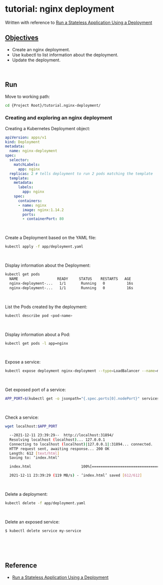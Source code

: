 # tutorial: nginx deployment

Written with reference to [Run a Stateless Application Using a Deployment](https://kubernetes.io/docs/tasks/run-application/run-stateless-application-deployment/)  

## [Objectives](https://kubernetes.io/docs/tasks/run-application/run-stateless-application-deployment/#objectives)  
* Create an nginx deployment.  
* Use kubectl to list information about the deployment.  
* Update the deployment.  

<br/>

## Run  
Move to working path:  
  ```bash
  cd {Project Root}/tutorial.nginx-deployment/  
  ```

### Creating and exploring an nginx deployment  
Creating a Kubernetes Deployment object:  
```yaml
apiVersion: apps/v1
kind: Deployment
metadata:
  name: nginx-deployment
spec:
  selector:
    matchLabels:
      app: nginx
  replicas: 2 # tells deployment to run 2 pods matching the template
  template:
    metadata:
      labels:
        app: nginx
    spec:
      containers:
      - name: nginx
        image: nginx:1.14.2
        ports:
        - containerPort: 80
```

<br/>

Create a Deployment based on the YAML file:  
```bash
kubectl apply -f app/deployment.yaml
```

<br/>

Display information about the Deployment:  
```bash
kubectl get pods  
  NAME                  READY     STATUS    RESTARTS   AGE
  nginx-deployment-...   1/1       Running   0          16s
  nginx-deployment-...   1/1       Running   0          16s
```

<br/>

List the Pods created by the deployment:  
```bash
kubectl describe pod <pod-name>
```

<br/>

Display information about a Pod:  
```bash
kubectl get pods -l app=nginx
```

<br/>

Expose a service:  
```bash
kubectl expose deployment nginx-deployment --type=LoadBalancer --name=my-service -l app=nginx
```

<br/>

Get exposed port of a service:  
```bash
APP_PORT=$(kubectl get -o jsonpath="{.spec.ports[0].nodePort}" services my-service)
```

<br/>

Check a service:  
```bash
wget localhost:$APP_PORT

  --2021-12-11 23:39:29--  http://localhost:31894/
  Resolving localhost (localhost)... 127.0.0.1
  Connecting to localhost (localhost)|127.0.0.1|:31894... connected.
  HTTP request sent, awaiting response... 200 OK
  Length: 612 [text/html]
  Saving to: ‘index.html’

  index.html                       100%[==========================================================>]     612  --.-KB/s    in 0s

  2021-12-11 23:39:29 (119 MB/s) - ‘index.html’ saved [612/612]
```

<br/>

Delete a deployment:  
```bash
kubectl delete -f app/deployment.yaml
```

<br/>

Delete an exposed service:  
```shell
$ kubectl delete service my-service
```

<br/><br/><br/>

## Reference  
* [Run a Stateless Application Using a Deployment](https://kubernetes.io/docs/tasks/run-application/run-stateless-application-deployment/)  